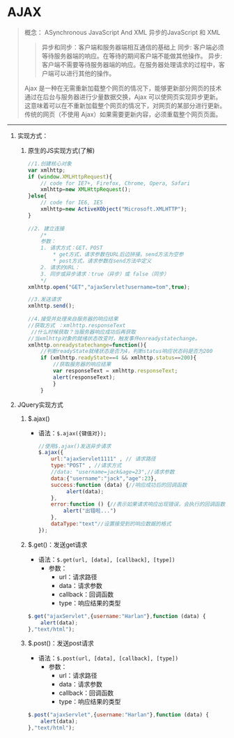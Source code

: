# AJAX
> 概念： ASynchronous JavaScript And XML	异步的JavaScript 和 XML
>
> > 异步和同步：客户端和服务器端相互通信的基础上
> > 同步: 客户端必须等待服务器端的响应。在等待的期间客户端不能做其他操作。
> > 异步: 客户端不需要等待服务器端的响应。在服务器处理请求的过程中，客户端可以进行其他的操作。
>
> Ajax 是一种在无需重新加载整个网页的情况下，能够更新部分网页的技术
> 通过在后台与服务器进行少量数据交换，Ajax 可以使网页实现异步更新。这意味着可以在不重新加载整个网页的情况下，对网页的某部分进行更新。
> 传统的网页（不使用 Ajax）如果需要更新内容，必须重载整个网页页面。

* * *

1. 实现方式：
	1. 原生的JS实现方式(了解)
		
		```javascript
		//1.创建核心对象
		var xmlhttp;
		if (window.XMLHttpRequest){
		    // code for IE7+, Firefox, Chrome, Opera, Safari
			xmlhttp=new XMLHttpRequest();
		}else{
		    // code for IE6, IE5
			xmlhttp=new ActiveXObject("Microsoft.XMLHTTP");
		}
				
		//2. 建立连接
			/*
			参数：
			1. 请求方式：GET、POST
				* get方式，请求参数在URL后边拼接。send方法为空参
				* post方式，请求参数在send方法中定义
			2. 请求的URL：
			3. 同步或异步请求：true（异步）或 false（同步）
			*/
		xmlhttp.open("GET","ajaxServlet?username=tom",true);
		
		//3.发送请求
		xmlhttp.send();
			
		//4.接受并处理来自服务器的响应结果
		//获取方式 ：xmlhttp.responseText
		 //什么时候获取？当服务器响应成功后再获取
		//当xmlhttp对象的就绪状态改变时，触发事件onreadystatechange。
		xmlhttp.onreadystatechange=function(){
			//判断readyState就绪状态是否为4，判断status响应状态码是否为200
			if (xmlhttp.readyState==4 && xmlhttp.status==200){
				//获取服务器的响应结果
				var responseText = xmlhttp.responseText;
				alert(responseText);
				}
			}
		```
		
		
	
2. JQuery实现方式
	1. $.ajax()
		* 语法：`$.ajax({键值对});`
			
			```javascript
			//使用$.ajax()发送异步请求
			$.ajax({
				url:"ajaxServlet1111" , // 请求路径
				type:"POST" , //请求方式
				//data: "username=jack&age=23",//请求参数
				data:{"username":"jack","age":23},
				success:function (data) {//响应成功后的回调函数
					 alert(data);
				},
				error:function () {//表示如果请求响应出现错误，会执行的回调函数
					alert("出错啦...")
				},
				dataType:"text"//设置接受到的响应数据的格式
			});
			```
			
			
		
	2. $.get()：发送get请求
		* 语法：`$.get(url, [data], [callback], [type])`
			* 参数：
				* url：请求路径
				* data：请求参数
				* callback：回调函数
				* type：响应结果的类型
		
		```javascript
		$.get("ajaxServlet",{username:"Harlan"},function (data) {
		    alert(data);
		},"text/html");
		```
		
		
		
	3. $.post()：发送post请求
		* 语法：`$.post(url, [data], [callback], [type])`
			* 参数：
				* url：请求路径
				* data：请求参数
				* callback：回调函数
				* type：响应结果的类型
		
		```javascript
		$.post("ajaxServlet",{username:"Harlan"},function (data) {
		    alert(data);
		},"text/html");
		```
		
		